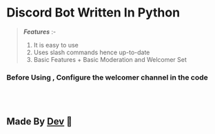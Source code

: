 # Discord Bot Written In Python 

> ***Features*** :-
> 1) It is easy to use
> 2) Uses slash commands hence up-to-date
> 3) Basic Features + Basic Moderation and Welcomer Set

### Before Using , Configure the welcomer channel in the code 
<p>
</br>
</br>
</p>

## Made By <a href="https://github.com/devmytho" >Dev</a> 💙
